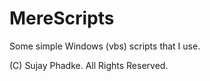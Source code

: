 # MereScripts
Some simple Windows (vbs) scripts that I use.

(C) Sujay Phadke. All Rights Reserved.
